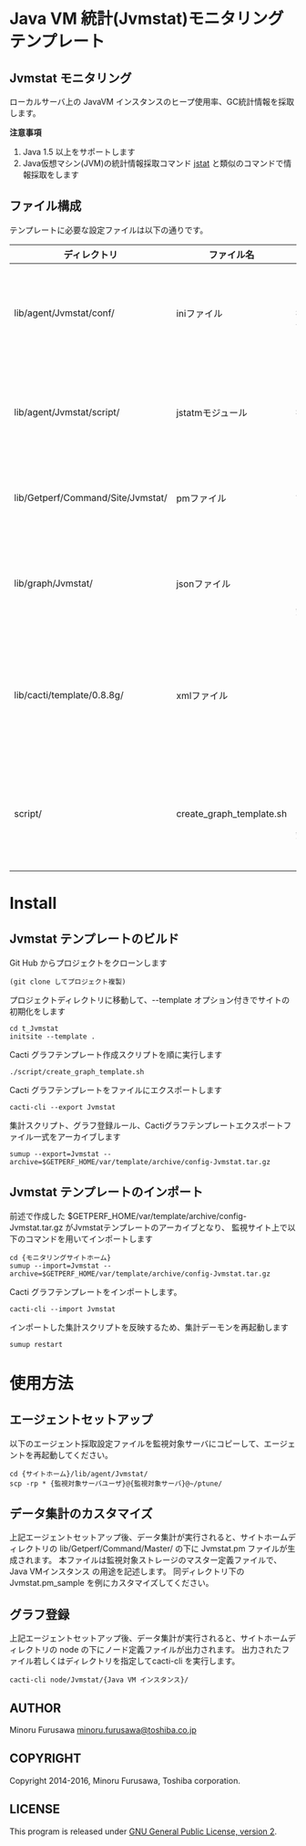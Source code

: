 Java VM 統計(Jvmstat)モニタリングテンプレート
======================================

Jvmstat モニタリング
-----------------

ローカルサーバ上の JavaVM インスタンスのヒープ使用率、GC統計情報を採取します。

**注意事項**

1. Java 1.5 以上をサポートします
2. Java仮想マシン(JVM)の統計情報採取コマンド [jstat](https://docs.oracle.com/javase/jp/6/technotes/tools/share/jstat.html) と類似のコマンドで情報採取をします

ファイル構成
-------

テンプレートに必要な設定ファイルは以下の通りです。

|            ディレクトリ           |        ファイル名        |                  用途                 |
|-----------------------------------|--------------------------|---------------------------------------|
| lib/agent/Jvmstat/conf/           | iniファイル              | エージェント採取設定ファイル          |
| lib/agent/Jvmstat/script/         | jstatmモジュール         | エージェント採取スクリプト            |
| lib/Getperf/Command/Site/Jvmstat/ | pmファイル               | データ集計スクリプト                  |
| lib/graph/Jvmstat/                | jsonファイル             | グラフテンプレート登録ルール          |
| lib/cacti/template/0.8.8g/        | xmlファイル              | Cactiテンプレートエクスポートファイル |
| script/                           | create_graph_template.sh | グラフテンプレート登録スクリプト      |

Install
=====

Jvmstat テンプレートのビルド
-------------------

Git Hub からプロジェクトをクローンします

	(git clone してプロジェクト複製)

プロジェクトディレクトリに移動して、--template オプション付きでサイトの初期化をします

	cd t_Jvmstat
	initsite --template .

Cacti グラフテンプレート作成スクリプトを順に実行します

	./script/create_graph_template.sh

Cacti グラフテンプレートをファイルにエクスポートします

	cacti-cli --export Jvmstat

集計スクリプト、グラフ登録ルール、Cactiグラフテンプレートエクスポートファイル一式をアーカイブします

	sumup --export=Jvmstat --archive=$GETPERF_HOME/var/template/archive/config-Jvmstat.tar.gz

Jvmstat テンプレートのインポート
---------------------

前述で作成した $GETPERF_HOME/var/template/archive/config-Jvmstat.tar.gz がJvmstatテンプレートのアーカイブとなり、
監視サイト上で以下のコマンドを用いてインポートします

	cd {モニタリングサイトホーム}
	sumup --import=Jvmstat --archive=$GETPERF_HOME/var/template/archive/config-Jvmstat.tar.gz

Cacti グラフテンプレートをインポートします。

	cacti-cli --import Jvmstat

インポートした集計スクリプトを反映するため、集計デーモンを再起動します

	sumup restart

使用方法
=====

エージェントセットアップ
--------------------

以下のエージェント採取設定ファイルを監視対象サーバにコピーして、エージェントを再起動してください。

	cd {サイトホーム}/lib/agent/Jvmstat/
	scp -rp * {監視対象サーバユーザ}@{監視対象サーバ}@~/ptune/

データ集計のカスタマイズ
--------------------

上記エージェントセットアップ後、データ集計が実行されると、サイトホームディレクトリの lib/Getperf/Command/Master/ の下に Jvmstat.pm ファイルが生成されます。
本ファイルは監視対象ストレージのマスター定義ファイルで、Java VMインスタンス の用途を記述します。
同ディレクトリ下の Jvmstat.pm_sample を例にカスタマイズしてください。

グラフ登録
-----------------

上記エージェントセットアップ後、データ集計が実行されると、サイトホームディレクトリの node の下にノード定義ファイルが出力されます。
出力されたファイル若しくはディレクトリを指定してcacti-cli を実行します。

	cacti-cli node/Jvmstat/{Java VM インスタンス}/

AUTHOR
-----------

Minoru Furusawa <minoru.furusawa@toshiba.co.jp>

COPYRIGHT
-----------

Copyright 2014-2016, Minoru Furusawa, Toshiba corporation.

LICENSE
-----------

This program is released under [GNU General Public License, version 2](http://www.gnu.org/licenses/gpl-2.0.html).
